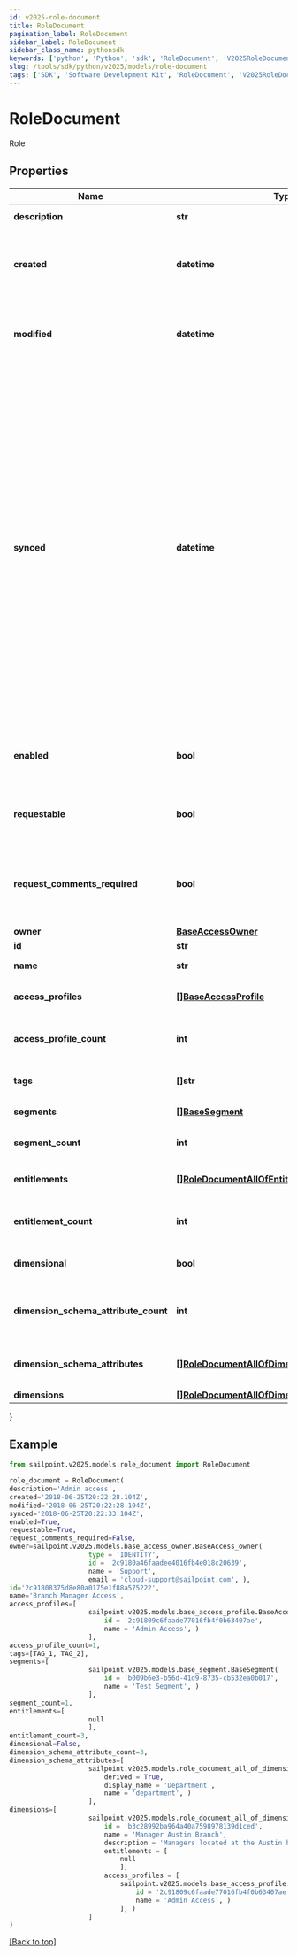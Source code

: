 ```yaml
---
id: v2025-role-document
title: RoleDocument
pagination_label: RoleDocument
sidebar_label: RoleDocument
sidebar_class_name: pythonsdk
keywords: ['python', 'Python', 'sdk', 'RoleDocument', 'V2025RoleDocument'] 
slug: /tools/sdk/python/v2025/models/role-document
tags: ['SDK', 'Software Development Kit', 'RoleDocument', 'V2025RoleDocument']
---
```


# RoleDocument

Role

## Properties

Name | Type | Description | Notes
------------ | ------------- | ------------- | -------------
**description** | **str** | Access item's description. | [optional] 
**created** | **datetime** | ISO-8601 date-time referring to the time when the object was created. | [optional] 
**modified** | **datetime** | ISO-8601 date-time referring to the time when the object was last modified. | [optional] 
**synced** | **datetime** | ISO-8601 date-time referring to the date-time when object was queued to be synced into search database for use in the search API.   This date-time changes anytime there is an update to the object, which triggers a synchronization event being sent to the search database.  There may be some delay between the `synced` time and the time when the updated data is actually available in the search API.  | [optional] 
**enabled** | **bool** | Indicates whether the access item is currently enabled. | [optional] [default to False]
**requestable** | **bool** | Indicates whether the access item can be requested. | [optional] [default to True]
**request_comments_required** | **bool** | Indicates whether comments are required for requests to access the item. | [optional] [default to False]
**owner** | [**BaseAccessOwner**](base-access-owner) |  | [optional] 
**id** | **str** | ID of the role. | [required]
**name** | **str** | Name of the role. | [required]
**access_profiles** | [**[]BaseAccessProfile**](base-access-profile) | Access profiles included with the role. | [optional] 
**access_profile_count** | **int** | Number of access profiles included with the role. | [optional] 
**tags** | **[]str** | Tags that have been applied to the object. | [optional] 
**segments** | [**[]BaseSegment**](base-segment) | Segments with the role. | [optional] 
**segment_count** | **int** | Number of segments with the role. | [optional] 
**entitlements** | [**[]RoleDocumentAllOfEntitlements**](role-document-all-of-entitlements) | Entitlements included with the role. | [optional] 
**entitlement_count** | **int** | Number of entitlements included with the role. | [optional] 
**dimensional** | **bool** |  | [optional] [default to False]
**dimension_schema_attribute_count** | **int** | Number of dimension attributes included with the role. | [optional] 
**dimension_schema_attributes** | [**[]RoleDocumentAllOfDimensionSchemaAttributes**](role-document-all-of-dimension-schema-attributes) | Dimension attributes included with the role. | [optional] 
**dimensions** | [**[]RoleDocumentAllOfDimensions**](role-document-all-of-dimensions) |  | [optional] 
}

## Example

```python
from sailpoint.v2025.models.role_document import RoleDocument

role_document = RoleDocument(
description='Admin access',
created='2018-06-25T20:22:28.104Z',
modified='2018-06-25T20:22:28.104Z',
synced='2018-06-25T20:22:33.104Z',
enabled=True,
requestable=True,
request_comments_required=False,
owner=sailpoint.v2025.models.base_access_owner.BaseAccess_owner(
                    type = 'IDENTITY', 
                    id = '2c9180a46faadee4016fb4e018c20639', 
                    name = 'Support', 
                    email = 'cloud-support@sailpoint.com', ),
id='2c91808375d8e80a0175e1f88a575222',
name='Branch Manager Access',
access_profiles=[
                    sailpoint.v2025.models.base_access_profile.BaseAccessProfile(
                        id = '2c91809c6faade77016fb4f0b63407ae', 
                        name = 'Admin Access', )
                    ],
access_profile_count=1,
tags=[TAG_1, TAG_2],
segments=[
                    sailpoint.v2025.models.base_segment.BaseSegment(
                        id = 'b009b6e3-b56d-41d9-8735-cb532ea0b017', 
                        name = 'Test Segment', )
                    ],
segment_count=1,
entitlements=[
                    null
                    ],
entitlement_count=3,
dimensional=False,
dimension_schema_attribute_count=3,
dimension_schema_attributes=[
                    sailpoint.v2025.models.role_document_all_of_dimension_schema_attributes.RoleDocument_allOf_dimensionSchemaAttributes(
                        derived = True, 
                        display_name = 'Department', 
                        name = 'department', )
                    ],
dimensions=[
                    sailpoint.v2025.models.role_document_all_of_dimensions.RoleDocument_allOf_dimensions(
                        id = 'b3c28992ba964a40a7598978139d1ced', 
                        name = 'Manager Austin Branch', 
                        description = 'Managers located at the Austin branch', 
                        entitlements = [
                            null
                            ], 
                        access_profiles = [
                            sailpoint.v2025.models.base_access_profile.BaseAccessProfile(
                                id = '2c91809c6faade77016fb4f0b63407ae', 
                                name = 'Admin Access', )
                            ], )
                    ]
)

```
[[Back to top]](#) 

